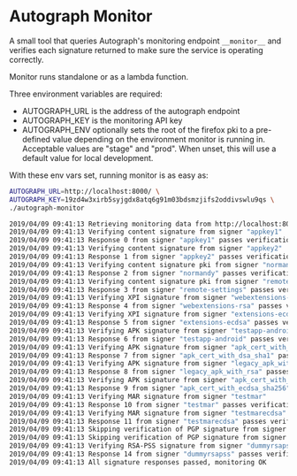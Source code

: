 Autograph Monitor
=================

A small tool that queries Autograph's monitoring endpoint `__monitor__` and
verifies each signature returned to make sure the service is operating
correctly.

Monitor runs standalone or as a lambda function.

Three environment variables are required:

* AUTOGRAPH_URL is the address of the autograph endpoint
* AUTOGRAPH_KEY is the monitoring API key
* AUTOGRAPH_ENV optionally sets the root of the firefox pki to a pre-defined value
    depending on the environment monitor is running in.
    Acceptable values are "stage" and "prod".
    When unset, this will use a default value for local development.

With these env vars set, running monitor is as easy as:

```bash
AUTOGRAPH_URL=http://localhost:8000/ \
AUTOGRAPH_KEY=19zd4w3xirb5syjgdx8atq6g91m03bdsmzjifs2oddivswlu9qs \
./autograph-monitor

2019/04/09 09:41:13 Retrieving monitoring data from http://localhost:8000/
2019/04/09 09:41:13 Verifying content signature from signer "appkey1"
2019/04/09 09:41:13 Response 0 from signer "appkey1" passes verification
2019/04/09 09:41:13 Verifying content signature from signer "appkey2"
2019/04/09 09:41:13 Response 1 from signer "appkey2" passes verification
2019/04/09 09:41:13 Verifying content signature pki from signer "normandy"
2019/04/09 09:41:13 Response 2 from signer "normandy" passes verification
2019/04/09 09:41:13 Verifying content signature pki from signer "remote-settings"
2019/04/09 09:41:13 Response 3 from signer "remote-settings" passes verification
2019/04/09 09:41:13 Verifying XPI signature from signer "webextensions-rsa"
2019/04/09 09:41:13 Response 4 from signer "webextensions-rsa" passes verification
2019/04/09 09:41:13 Verifying XPI signature from signer "extensions-ecdsa"
2019/04/09 09:41:13 Response 5 from signer "extensions-ecdsa" passes verification
2019/04/09 09:41:13 Verifying APK signature from signer "testapp-android"
2019/04/09 09:41:13 Response 6 from signer "testapp-android" passes verification
2019/04/09 09:41:13 Verifying APK signature from signer "apk_cert_with_dsa_sha1"
2019/04/09 09:41:13 Response 7 from signer "apk_cert_with_dsa_sha1" passes verification
2019/04/09 09:41:13 Verifying APK signature from signer "legacy_apk_with_rsa"
2019/04/09 09:41:13 Response 8 from signer "legacy_apk_with_rsa" passes verification
2019/04/09 09:41:13 Verifying APK signature from signer "apk_cert_with_ecdsa_sha256"
2019/04/09 09:41:13 Response 9 from signer "apk_cert_with_ecdsa_sha256" passes verification
2019/04/09 09:41:13 Verifying MAR signature from signer "testmar"
2019/04/09 09:41:13 Response 10 from signer "testmar" passes verification
2019/04/09 09:41:13 Verifying MAR signature from signer "testmarecdsa"
2019/04/09 09:41:13 Response 11 from signer "testmarecdsa" passes verification
2019/04/09 09:41:13 Skipping verification of PGP signature from signer "randompgp"
2019/04/09 09:41:13 Skipping verification of PGP signature from signer "pgpsubkey"
2019/04/09 09:41:13 Verifying RSA-PSS signature from signer "dummyrsapss"
2019/04/09 09:41:13 Response 14 from signer "dummyrsapss" passes verification
2019/04/09 09:41:13 All signature responses passed, monitoring OK
```

